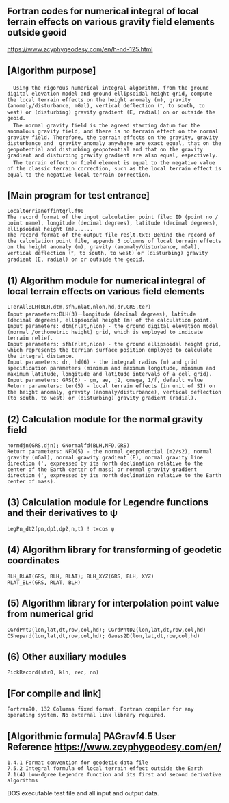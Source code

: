 ## Fortran codes for numerical integral of local terrain effects on various gravity field elements outside geoid
https://www.zcyphygeodesy.com/en/h-nd-125.html
## [Algorithm purpose]
&emsp;```Using the rigorous numerical integral algorithm, from the ground digital elevation model and ground ellipsoidal height grid, compute the local terrain effects on the height anomaly (m), gravity (anomaly/disturbance, mGal), vertical deflection (ʺ, to south, to west) or (disturbing) gravity gradient (E, radial) on or outside the geoid.```  
&emsp;```The normal gravity field is the agreed starting datum for the anomalous gravity field, and there is no terrain effect on the normal gravity field. Therefore, the terrain effects on the gravity, gravity disturbance and  gravity anomaly anywhere are exact equal, that on the geopotential and disturbing geopotential and that on the gravity gradient and disturbing gravity gradient are also equal, espectively.```  
&emsp;```The terrain effect on field element is equal to the negative value of the classic terrain correction, such as the local terrain effect is equal to the negative local terrain correction.```
## [Main program for test entrance]
    Localterrianeffintgrl.f90
    The record format of the input calculation point file: ID (point no / point name), longitude (decimal degrees), latitude (decimal degrees), ellipsoidal height (m)......
    The record format of the output file reslt.txt: Behind the record of the calculation point file, appends 5 columns of local terrain effects on the height anomaly (m), gravity (anomaly/disturbance, mGal), vertical deflection (ʺ, to south, to west) or (disturbing) gravity gradient (E, radial) on or outside the geoid.
## (1) Algorithm module for numerical integral of local terrain effects on various field elements
    LTerAllBLH(BLH,dtm,sfh,nlat,nlon,hd,dr,GRS,ter)
    Input parameters:BLH(3)－longitude (decimal degrees), latitude (decimal degrees), ellipsoidal height (m) of the calculation point.
    Input parameters: dtm(nlat,nlon) - the ground digital elevation model (normal /orthometric height) grid, which is employed to indicate terrain relief.
    Input parameters: sfh(nlat,nlon) - the ground ellipsoidal height grid, which represents the terrian surface position employed to calculate the integral distance.
    Input parameters: dr, hd(6) - the integral radius (m) and grid specification parameters (minimum and maximum longitude, minimum and maximum latitude, longitude and latitude intervals of a cell grid).
    Input parameters: GRS(6) - gm, ae, j2, omega, 1/f, default value
    Return parameters: ter(5) - local terrain effects (in unit of SI) on the height anomaly, gravity (anomaly/disturbance), vertical deflection (to south, to west) or (disturbing) gravity gradient (radial).
## (2) Calculation module for the normal gravity field
    normdjn(GRS,djn); GNormalfd(BLH,NFD,GRS)
    Return parameters: NFD(5) - the normal geopotential (m2/s2), normal gravity (mGal), normal gravity gradient (E), normal gravity line direction (', expressed by its north declination relative to the center of the Earth center of mass) or normal gravity gradient direction (', expressed by its north declination relative to the Earth center of mass).
## (3) Calculation module for Legendre functions and their derivatives to ψ
    LegPn_dt2(pn,dp1,dp2,n,t) ! t=cos ψ
## (4) Algorithm library for transforming of geodetic coordinates
    BLH_RLAT(GRS, BLH, RLAT); BLH_XYZ(GRS, BLH, XYZ)
    RLAT_BLH(GRS, RLAT, BLH)
## (5) Algorithm library for interpolation point value from numerical grid
    CGrdPntD(lon,lat,dt,row,col,hd); CGrdPntD2(lon,lat,dt,row,col,hd)
    CShepard(lon,lat,dt,row,col,hd); Gauss2D(lon,lat,dt,row,col,hd)
## (6) Other auxiliary modules
    PickRecord(str0, kln, rec, nn)
## [For compile and link]
    Fortran90, 132 Columns fixed format. Fortran compiler for any operating system. No external link library required.
## [Algorithmic formula] PAGravf4.5 User Reference https://www.zcyphygeodesy.com/en/
    1.4.1 Format convention for geodetic data file
    7.5.2 Integral formula of local terrain effect outside the Earth
    7.1(4) Low-dgree Legendre function and its first and second derivative algorithms
 
DOS executable test file and all input and output data.
